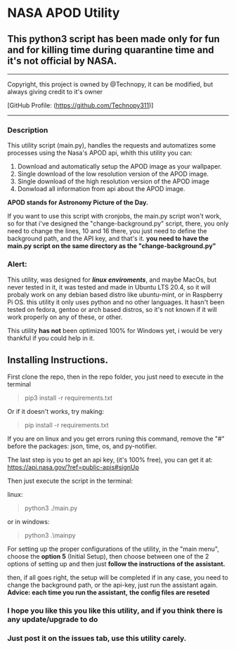 # NASA APOD Utility

## This python3 script has been made only for fun and for killing time during quarantine time and it's not official by NASA.


***

Copyright, this project is owned by @Technopy, it can 
be modified, but always giving credit to it's owner

[GitHub Profile: (https://github.com/Technopy311)]

***

### Description

This utility script (main.py), handles the requests and automatizes some processes
using the Nasa's APOD api, whith this utility you can:

1. Download and automatically setup the APOD image as your wallpaper.
2. Single download of the low resolution version of the APOD image.
3. Single download of the  high resolution version of the APOD image
4. Donwload all information from api about the APOD image.



**APOD stands for Astronomy Picture of the Day.**

If you want to use this script with cronjobs, the main.py script
won't work, so for that i've designed the "change-background.py"
script, there, you only need to change the lines, 10 and 16
there, you just need to define the background path, and the 
API key, and that's it. 
**you need to have the main.py script on the same directory as the "change-background.py"**

### Alert:
This utility, was designed for **_linux enviroments_**, 
and maybe MacOs, but never tested in it, it was tested and made
in Ubuntu LTS 20.4, so it will probaly work on any debian
based distro like ubuntu-mint, or in Raspberry Pi OS.
this utility it only uses python and no other languages.
It hasn't been tested on fedora, gentoo or arch based 
distros, so it's not known if it will work properly on 
any of these, or other.

This utility **has not** been optimized 100% for 
Windows yet, i would be very thankful if you could help in it.


## Installing Instructions.
First clone the repo, then in the repo folder, 
you just need to execute in the terminal

> pip3 install -r requirements.txt

Or if it doesn't works, try making:
> pip install -r requirements.txt

If you are on linux and you get errors runing this command,
remove the "#" before the packages: json, time, os, and py-notifier.

The last step is you to get an api key, (it's 100% free),
you can get it at: https://api.nasa.gov/?ref=public-apis#signUp


Then just execute the script in the terminal:

linux:

> python3 ./main.py

or in windows:

> python3 .\mainpy

For setting up the proper configurations of the utility,
in the "main menu", choose the **option 5** (Initial Setup),
then choose between one of the 2 options of setting up
and then just **follow the instructions of the assistant.**

then, if all goes right, the setup will be completed
if in any case, you need to change the background path, 
or the api-key, just run the assistant again.
**Advice: each time you run the assistant,**
**the config files are reseted**

### I hope you like this you like this utility, and if you think there is any update/upgrade to do
### Just post it on the issues tab, use this utility carely.

